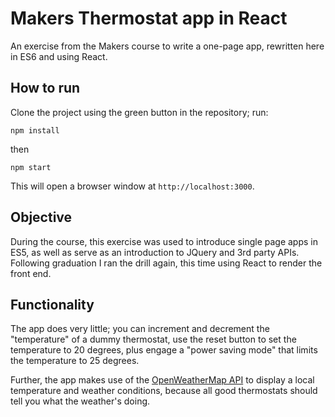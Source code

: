 # Makers Thermostat app in React

An exercise from the Makers course to write a one-page app, rewritten here in ES6 and using React.

## How to run

Clone the project using the green button in the repository; run:

``npm install``

then

``npm start``

This will open a browser window at ``http://localhost:3000``.

## Objective

During the course, this exercise was used to introduce single page apps in ES5, as well as serve as an introduction to JQuery and 3rd party APIs. Following graduation I ran the drill again, this time using React to render the front end.

## Functionality

The app does very little; you can increment and decrement the "temperature" of a dummy thermostat, use the reset button to set the temperature to 20 degrees, plus engage a "power saving mode" that limits the temperature to 25 degrees.

Further, the app makes use of the [OpenWeatherMap API](https://openweathermap.org) to display a local temperature and weather conditions, because all good thermostats should tell you what the weather's doing.
